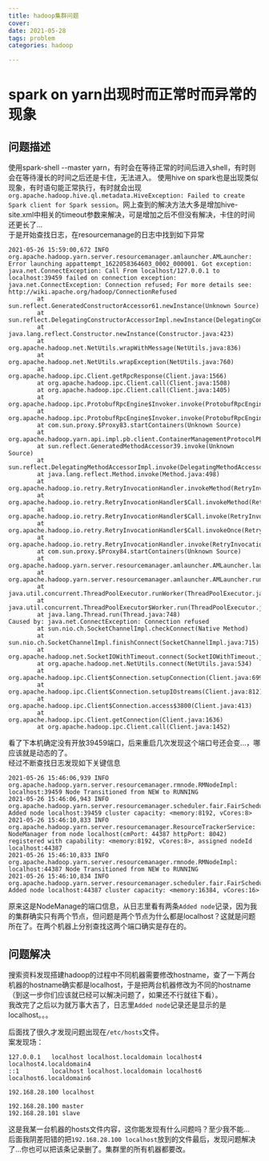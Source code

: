 ```yaml
---
title: hadoop集群问题
cover: 
date: 2021-05-28
tags: problem
categories: hadoop

---
```


# spark on yarn出现时而正常时而异常的现象
## 问题描述
使用spark-shell --master yarn，有时会在等待正常的时间后进入shell，有时则会在等待漫长的时间之后还是卡住，无法进入。
使用hive on spark也是出现类似现象，有时语句能正常执行，有时就会出现`org.apache.hadoop.hive.ql.metadata.HiveException: Failed to create Spark client for Spark session`。网上查到的解决方法大多是增加hive-site.xml中相关的timeout参数来解决，可是增加之后不但没有解决，卡住的时间还更长了...  
于是开始查找日志，在resourcemanage的日志中找到如下异常
```
2021-05-26 15:59:00,672 INFO org.apache.hadoop.yarn.server.resourcemanager.amlauncher.AMLauncher: Error launching appattempt_1622058364603_0002_000001. Got exception: java.net.ConnectException: Call From localhost/127.0.0.1 to localhost:39459 failed on connection exception: java.net.ConnectException: Connection refused; For more details see:  http://wiki.apache.org/hadoop/ConnectionRefused
        at sun.reflect.GeneratedConstructorAccessor61.newInstance(Unknown Source)
        at sun.reflect.DelegatingConstructorAccessorImpl.newInstance(DelegatingConstructorAccessorImpl.java:45)
        at java.lang.reflect.Constructor.newInstance(Constructor.java:423)
        at org.apache.hadoop.net.NetUtils.wrapWithMessage(NetUtils.java:836)
        at org.apache.hadoop.net.NetUtils.wrapException(NetUtils.java:760)
        at org.apache.hadoop.ipc.Client.getRpcResponse(Client.java:1566)
        at org.apache.hadoop.ipc.Client.call(Client.java:1508)
        at org.apache.hadoop.ipc.Client.call(Client.java:1405)
        at org.apache.hadoop.ipc.ProtobufRpcEngine$Invoker.invoke(ProtobufRpcEngine.java:233)
        at org.apache.hadoop.ipc.ProtobufRpcEngine$Invoker.invoke(ProtobufRpcEngine.java:118)
        at com.sun.proxy.$Proxy83.startContainers(Unknown Source)
        at org.apache.hadoop.yarn.api.impl.pb.client.ContainerManagementProtocolPBClientImpl.startContainers(ContainerManagementProtocolPBClientImpl.java:128)
        at sun.reflect.GeneratedMethodAccessor39.invoke(Unknown Source)
        at sun.reflect.DelegatingMethodAccessorImpl.invoke(DelegatingMethodAccessorImpl.java:43)
        at java.lang.reflect.Method.invoke(Method.java:498)
        at org.apache.hadoop.io.retry.RetryInvocationHandler.invokeMethod(RetryInvocationHandler.java:422)
        at org.apache.hadoop.io.retry.RetryInvocationHandler$Call.invokeMethod(RetryInvocationHandler.java:165)
        at org.apache.hadoop.io.retry.RetryInvocationHandler$Call.invoke(RetryInvocationHandler.java:157)
        at org.apache.hadoop.io.retry.RetryInvocationHandler$Call.invokeOnce(RetryInvocationHandler.java:95)
        at org.apache.hadoop.io.retry.RetryInvocationHandler.invoke(RetryInvocationHandler.java:359)
        at com.sun.proxy.$Proxy84.startContainers(Unknown Source)
        at org.apache.hadoop.yarn.server.resourcemanager.amlauncher.AMLauncher.launch(AMLauncher.java:127)
        at org.apache.hadoop.yarn.server.resourcemanager.amlauncher.AMLauncher.run(AMLauncher.java:312)
        at java.util.concurrent.ThreadPoolExecutor.runWorker(ThreadPoolExecutor.java:1149)
        at java.util.concurrent.ThreadPoolExecutor$Worker.run(ThreadPoolExecutor.java:624)
        at java.lang.Thread.run(Thread.java:748)
Caused by: java.net.ConnectException: Connection refused
        at sun.nio.ch.SocketChannelImpl.checkConnect(Native Method)
        at sun.nio.ch.SocketChannelImpl.finishConnect(SocketChannelImpl.java:715)
        at org.apache.hadoop.net.SocketIOWithTimeout.connect(SocketIOWithTimeout.java:206)
        at org.apache.hadoop.net.NetUtils.connect(NetUtils.java:534)
        at org.apache.hadoop.ipc.Client$Connection.setupConnection(Client.java:699)
        at org.apache.hadoop.ipc.Client$Connection.setupIOstreams(Client.java:812)
        at org.apache.hadoop.ipc.Client$Connection.access$3800(Client.java:413)
        at org.apache.hadoop.ipc.Client.getConnection(Client.java:1636)
        at org.apache.hadoop.ipc.Client.call(Client.java:1452)

```

看了下本机确定没有开放39459端口，后来重启几次发现这个端口号还会变...，哪应该就是动态的了。  
经过不断查找日志发现如下关键信息
```
2021-05-26 15:46:06,939 INFO org.apache.hadoop.yarn.server.resourcemanager.rmnode.RMNodeImpl: localhost:39459 Node Transitioned from NEW to RUNNING
2021-05-26 15:46:06,943 INFO org.apache.hadoop.yarn.server.resourcemanager.scheduler.fair.FairScheduler: Added node localhost:39459 cluster capacity: <memory:8192, vCores:8>
2021-05-26 15:46:10,833 INFO org.apache.hadoop.yarn.server.resourcemanager.ResourceTrackerService: NodeManager from node localhost(cmPort: 44387 httpPort: 8042) registered with capability: <memory:8192, vCores:8>, assigned nodeId localhost:44387
2021-05-26 15:46:10,833 INFO org.apache.hadoop.yarn.server.resourcemanager.rmnode.RMNodeImpl: localhost:44387 Node Transitioned from NEW to RUNNING
2021-05-26 15:46:10,834 INFO org.apache.hadoop.yarn.server.resourcemanager.scheduler.fair.FairScheduler: Added node localhost:44387 cluster capacity: <memory:16384, vCores:16>
```
原来这是NodeManage的端口信息，从日志里看有两条`Added node`记录，因为我的集群确实只有两个节点，但问题是两个节点为什么都是localhost？这就是问题所在了。在两个机器上分别查找这两个端口确实是存在的。  

## 问题解决
搜索资料发现搭建hadoop的过程中不同机器需要修改hostname，查了一下两台机器的hostname确实都是localhost，于是把两台机器修改为不同的hostname（到这一步你们应该就已经可以解决问题了，如果还不行就往下看）。  
我改完了之后以为就万事大吉了，日志里`Added node`记录还是显示的是localhost。。。   

后面找了很久才发现问题出现在`/etc/hosts`文件。  
案发现场：
```
127.0.0.1   localhost localhost.localdomain localhost4 localhost4.localdomain4
::1         localhost localhost.localdomain localhost6 localhost6.localdomain6

192.168.28.100 localhost

192.168.28.100 master
192.168.28.101 slave
```
这是我某一台机器的hosts文件内容，这你能发现有什么问题吗？至少我不能...  
后面我阴差阳错的把`192.168.28.100 localhost`放到的文件最后，发现问题解决了...你也可以把该条记录删了。集群里的所有机器都要改。